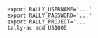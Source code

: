 
    export RALLY_USERNAME='...'
    export RALLY_PASSWORD='...'
    export RALLY_PROJECT='...'
    tally-ac add US1000
